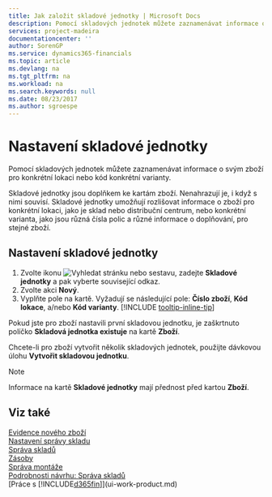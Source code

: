 ```yaml
---
title: Jak založit skladové jednotky | Microsoft Docs
description: Pomocí skladových jednotek můžete zaznamenávat informace o svým zboží pro konkrétní lokaci nebo kód konkrétní varianty.
services: project-madeira
documentationcenter: ''
author: SorenGP
ms.service: dynamics365-financials
ms.topic: article
ms.devlang: na
ms.tgt_pltfrm: na
ms.workload: na
ms.search.keywords: null
ms.date: 08/23/2017
ms.author: sgroespe
---
```

# <a name="set-up-stockkeeping-units"></a>Nastavení skladové jednotky
Pomocí skladových jednotek můžete zaznamenávat informace o svým zboží pro konkrétní lokaci nebo kód konkrétní varianty.  

 Skladové jednotky jsou doplňkem ke kartám zboží. Nenahrazují je, i když s nimi souvisí. Skladové jednotky umožňují rozlišovat informace o zboží pro konkrétní lokaci, jako je sklad nebo distribuční centrum, nebo konkrétní varianta, jako jsou různá čísla polic a různé informace o doplňování, pro stejné zboží.  

## <a name="to-set-up-a-stockkeeping-unit"></a>Nastavení skladové jednotky  

1. Zvolte ikonu ![Vyhledat stránku nebo sestavu](media/ui-search/search_small.png "Ikona Vyhledat stránku nebo sestavu"), zadejte **Skladové jednotky** a pak vyberte související odkaz.  
2. Zvolte akci **Nový**.  
3. Vyplňte pole na kartě. Vyžadují se následující pole: **Číslo zboží**, **Kód lokace**, a/nebo **Kód varianty**. [!INCLUDE [tooltip-inline-tip](includes/tooltip-inline-tip_md.md)]  

Pokud jste pro zboží nastavili první skladovou jednotku, je zaškrtnuto políčko **Skladová jednotka existuje** na kartě **Zboží**.  

Chcete-li pro zboží vytvořit několik skladových jednotek, použijte dávkovou úlohu **Vytvořit skladovou jednotku**.  

> [!NOTE]  
>  Informace na kartě **Skladové jednotky** mají přednost před kartou **Zboží**.  

## <a name="see-also"></a>Viz také  
[Evidence nového zboží](inventory-how-register-new-items.md)  
[Nastavení správy skladu](warehouse-setup-warehouse.md)  
[Správa skladů](warehouse-manage-warehouse.md)  
[Zásoby](inventory-manage-inventory.md)  
[Správa montáže](assembly-assemble-items.md)    
[Podrobnosti návrhu: Správa skladů](design-details-warehouse-management.md)  
[Práce s [!INCLUDE[d365fin](includes/d365fin_md.md)]](ui-work-product.md)  
